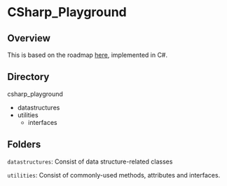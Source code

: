 # CSharp_Playground

## Overview
This is based on the roadmap <a href="https://roadmap.sh/computer-science">here</a>, implemented in C#.


## Directory

csharp_playground
- datastructures
- utilities
  - interfaces
 
## Folders
```datastructures```: Consist of data structure-related classes

```utilities```: Consist of commonly-used methods, attributes and interfaces.
